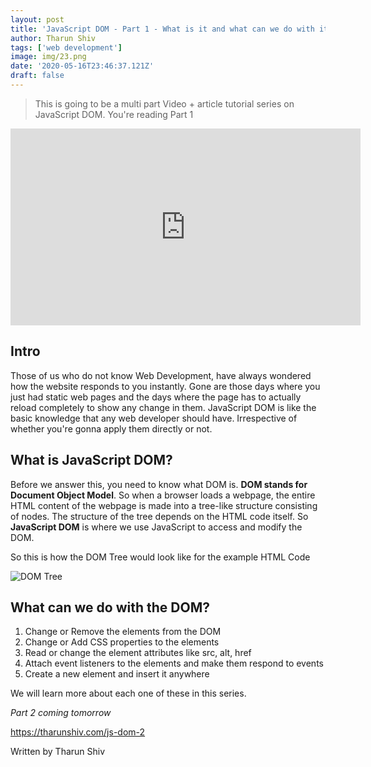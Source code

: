 ```yaml
---
layout: post
title: 'JavaScript DOM - Part 1 - What is it and what can we do with it? [video]'
author: Tharun Shiv
tags: ['web development']
image: img/23.png
date: '2020-05-16T23:46:37.121Z'
draft: false
---
```


> This is going to be a multi part Video + article tutorial series on JavaScript DOM. You're reading Part 1

<iframe width="560" height="315" src="https://www.youtube.com/embed/I0JDbrg4VdY" frameborder="0" allow="accelerometer; autoplay; encrypted-media; gyroscope; picture-in-picture" allowfullscreen></iframe>

## Intro

Those of us who do not know Web Development, have always wondered how the website responds to you instantly. Gone are those days where you just had static web pages and the days where the page has to actually reload completely to show any change in them.
JavaScript DOM is like the basic knowledge that any web developer should have. Irrespective of whether you're gonna apply them directly or not.

## What is JavaScript DOM?

Before we answer this, you need to know what DOM is. **DOM stands for Document Object Model**. So when a browser loads a webpage, the entire HTML content of the webpage is made into a tree-like structure consisting of nodes. The structure of the tree depends on the HTML code itself. So **JavaScript DOM** is where we use JavaScript to access and modify the DOM.

So this is how the DOM Tree would look like for the example HTML Code

![DOM Tree](https://dev-to-uploads.s3.amazonaws.com/i/b9p9br0ojfbhcep0gwsy.png)

## What can we do with the DOM?

1. Change or Remove the elements from the DOM
2. Change or Add CSS properties to the elements
3. Read or change the element attributes like src, alt, href
4. Attach event listeners to the elements and make them respond to events
5. Create a new element and insert it anywhere

We will learn more about each one of these in this series.

_Part 2 coming tomorrow_

https://tharunshiv.com/js-dom-2

Written by Tharun Shiv
